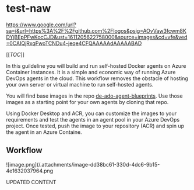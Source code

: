 # test-naw

https://www.google.com/url?sa=i&url=https%3A%2F%2Fgithub.com%2Flogos&psig=AOvVaw3fcwm8KDYjBEpPFwKocCJD&ust=1611205622758000&source=images&cd=vfe&ved=0CAIQjRxqFwoTCNDu4-jeqe4CFQAAAAAdAAAAABAD


[[_TOC_]]

In this guildeline you will build and run self-hosted Docker agents on Azure Container Instances. It is a simple and economic way of running Azure DevOps agents in the cloud. This workflow removes the obstacle of hosting your own server or virtual machine to run self-hosted agents.

You will find base images in the repo [de-ado-agent-blueprints](https://volvocargroup1.visualstudio.com/Volvo%20Cars%20Inner%20Source/_git/de-ado-agent-blueprints). Use those images as a starting point for your own agents by cloning that repo.

Using Docker Desktop and ACR, you can customize the images to your requirements and test the agents in an agent pool in your Azure DevOps project. Once tested, push the image to your repository (ACR) and spin up the agent in an Azure Containe.
## Workflow
![image.png](/.attachments/image-dd38bc61-330d-4dc6-9b15-4e1632037964.png

UPDATED CONTENT
